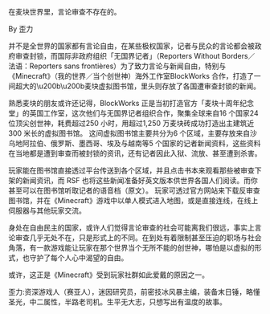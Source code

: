 在麦块世界里，言论审查不存在的。

By 歪力 

并不是全世界的国家都有言论自由，在某些极权国家，记者与民众的言论都会被政府审查封锁，而国际非政府组织「无国界记者」（Reporters Without Borders／法语：Reporters sans frontières）为了致力言论与新闻自由，特别与《Minecraft》（我的世界／当个创世神）海外工作室BlockWorks 合作，打造了一间超大的\u200b\u200b麦块虚拟图书馆，里头则存放了各国遭审查封锁的新闻。

熟悉麦块的朋友或许还记得，BlockWorks 正是当初打造官方「麦块十周年纪念堂」的英国工作室，这次他们与无国界记者组织合作，聚集全球来自16 个国家24 位顶尖创世神，耗费超过250 小时，用超过1,250 万麦块砖成功打造出主建筑近300 米长的虚拟图书馆。 这间虚拟图书馆主要共分为6 个区域，主要存放来自沙乌地阿拉伯、俄罗斯、墨西哥、埃及与越南等5 个国家的记者新闻资料，这些资料在当地都是遭到审查而被封锁的资讯，还有记者因此入狱、流放、甚至遭到杀害。

玩家能在图书馆直接透过平台传送到各个区域，并且点击书本来观看那些被审查下架的新闻资讯，而 RSF 也将这些新闻准备好英文版本供世界各国人们阅读。而你甚至可以在图书馆听取记者的语音档（原文）。 玩家可透过官方网站来下载反审查图书馆，并在《Minecraft》游戏中以单人模式进入地图，或是直接连线，在线上伺服器与其他玩家交流。

身处在自由民主的国家，或许人们觉得言论审查的社会可能离我们很远，事实上言论审查几乎无处不在，只是形式上的不同。在到处有着限制甚至压迫的职场与社会角落，有一款游戏能让玩家在那个世界当个无所不能的创世神，哪怕是以虚拟的形式，也守护了每个人心中渴望的自由。

或许，这正是《Minecraft》受到玩家社群如此爱戴的原因之一。

歪力:资深游戏人（赛亚人），迷因研究员，前密技冰风暴主编，装备末日锤，略懂圣光，中二属性，半路老司机。生平无大志，只想写出有温度的故事。 


